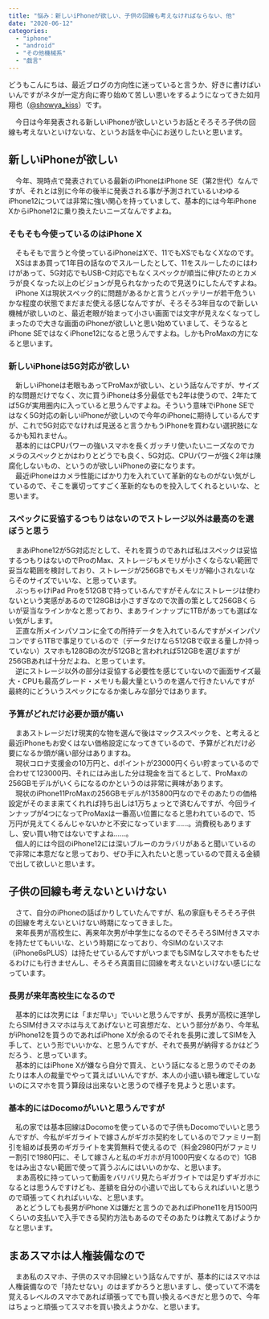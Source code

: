 ```yaml
---
title: "悩み：新しいiPhoneが欲しい、子供の回線も考えなければならない、他"
date: "2020-06-12"
categories: 
  - "iphone"
  - "android"
  - "その他機械系"
  - "戯言"
---
```


どうもこんにちは、最近ブログの方向性に迷っていると言うか、好きに書けばいいんですがネタが一定方向に寄り始めて苦しい思いをするようになってきた如月翔也（[@showya\_kiss](http://twitter.com/showya_kiss)）です。  
  
　今日は今年発表される新しいiPhoneが欲しいというお話とそろそろ子供の回線も考えないといけないな、というお話を中心にお送りしたいと思います。  

## 新しいiPhoneが欲しい

　今年、現時点で発表されている最新のiPhoneはiPhone SE（第2世代）なんですが、それとは別に今年の後半に発表される事が予測されているいわゆるiPhone12については非常に強い関心を持っていまして、基本的には今年iPhone XからiPhone12に乗り換えたいニーズなんですよね。  

### そもそも今使っているのはiPhone X

　そもそもで言うと今使っているiPhoneはXで、11でもXSでもなくXなのです。  
　XSはまあ買って1年目の話なのでスルーしたとして、11をスルーしたのにはわけがあって、5G対応でもUSB-C対応でもなくスペックが順当に伸びたのとカメラが良くなった以上のビジョンが見られなかったので見送りにしたんですよね。  
　iPhone Xは現状スペック的に問題があるかと言うとバッテリーが若干危ういかな程度の状態でまだまだ使える感じなんですが、そろそろ3年目なので新しい機械が欲しいのと、最近老眼が始まって小さい画面では文字が見えなくなってしまったので大きな画面のiPhoneが欲しいと思い始めていまして、そうなるとiPhone SEではなくiPhone12になると思うんですよね。しかもProMaxの方になると思います。  

### 新しいiPhoneは5G対応が欲しい

　新しいiPhoneは老眼もあってProMaxが欲しい、という話なんですが、サイズ的な問題だけでなく、次に買うiPhoneは多分最低でも2年は使うので、2年たてば5Gが実用圏内に入っていると思うんですよね。そういう意味でiPhone SEではなく5G対応の新しいiPhoneが欲しいので今年のiPhoneに期待しているんですが、これで5G対応でなければ見送ると言うかもうiPhoneを買わない選択肢になるかも知れません。  
　基本的にはCPUパワーの強いスマホを長くガッチリ使いたいニーズなのでカメラのスペックとかはわりとどうでも良く、5G対応、CPUパワーが強く2年は陳腐化しないもの、というのが欲しいiPhoneの姿になります。  
　最近iPhoneはカメラ性能にばかり力を入れていて革新的なものがない気がしているので、そこを裏切ってすごく革新的なものを投入してくれるといいな、と思います。  

### スペックに妥協するつもりはないのでストレージ以外は最高のを選ぼうと思う

　まあiPhone12が5G対応だとして、それを買うのであれば私はスペックは妥協するつもりはないのでProのMax、ストレージもメモリが小さくならない範囲で妥当な範囲を検討しており、ストレージが256GBでもメモリが縮小されないならそのサイズでいいな、と思っています。  
　ぶっちゃけiPad Proを512GBで持っているんですがそんなにストレージは使わないという実感があるので128GBは小さすぎなので次善の策として256GBくらいが妥当なラインかなと思っており、まあラインナップに1TBがあっても選ばない気がします。  
　正直な所メインパソコンに全ての所持データを入れているんですがメインパソコンですら1TBで事足りているので（データだけなら512GBで収まる量しか持っていない）スマホも128GBの次が512GBと言われれば512GBを選びますが256GBあれば十分だよね、と思っています。  
　逆にストレージ以外の部分は妥協する必要性を感じていないので画面サイズ最大・CPUも最高グレード・メモリも最大量というのを選んで行きたいんですが最終的にどういうスペックになるか楽しみな部分ではあります。  

### 予算がどれだけ必要か頭が痛い

　まあストレージだけ現実的な物を選んで後はマックススペックを、と考えると最近iPhoneもお安くはない価格設定になってきているので、予算がどれだけ必要になるか頭が痛い部分はありますね。  
　現状コロナ支援金の10万円と、dポイントが23000円くらい貯まっているので合わせて123000円、それにはみ出した分は現金を当てるとして、ProMaxの256GBモデルがいくらになるのかというのは非常に興味があります。  
　現状のiPhone11ProMaxの256GBモデルが135800円なのでそのあたりの価格設定がそのまま来てくれれば持ち出しは1万ちょっとで済むんですが、今回ラインナップが4つになってProMaxは一番高い位置になると思われているので、15万円が見えてくるんじゃないかと不安になっています……。消費税もありますし、安い買い物ではないですよね……。  
　個人的には今回のiPhone12には深いブルーのカラバリがあると聞いているので非常に本意だなと思っており、ぜひ手に入れたいと思っているので買える金額で出して欲しいと思います。  

## 子供の回線も考えないといけない

　さて、自分のiPhoneの話ばかりしていたんですが、私の家庭もそろそろ子供の回線を考えないといけない時期になってきました。  
　来年長男が高校生に、再来年次男が中学生になるのでそろそろSIM付きスマホを持たせてもいいな、という時期になっており、今SIMのないスマホ（iPhone6sPLUS）は持たせているんですがいつまでもSIMなしスマホをもたせるわけにも行きませんし、そろそろ真面目に回線を考えないといけない感じになっています。  

### 長男が来年高校生になるので

　基本的には次男には「まだ早い」でいいと思うんですが、長男が高校に進学したらSIM付きスマホは与えてあげないと可哀想だな、という部分があり、今年私がiPhone12を買うのであればiPhone Xが余るのでそれを長男に渡してSIMを入手して、という形でいいかな、と思うんですが、それで長男が納得するかはどうだろう、と思っています。  
　基本的にはiPhone Xが嫌なら自分で買え、という話になると思うのでそのあたりは本人の裁量でやって貰えばいいんですが、本人の小遣い額も確定していないのにスマホを買う算段は出来ないと思うので様子を見ようと思います。  

### 基本的にはDocomoがいいと思うんですが

　私の家では基本回線はDocomoを使っているので子供もDocomoでいいと思うんですが、今私がギガライトで嫁さんがギガホ契約をしているのでファミリー割引を組めば長男のギガライトを実質無料で使えるので（料金2980円がファミリー割引で1980円に、そして嫁さんと私のギガホが月1000円安くなるので）1GBをはみ出さない範囲で使って貰うぶんにはいいのかな、と思います。  
　まあ高校に持っていって動画をバリバリ見たらギガライトでは足りずギガホになるとは思うんですけども、差額を自分の小遣いで出してもらえればいいと思うので頑張ってくれればいいな、と思います。  
　あとどうしても長男がiPhone Xは嫌だと言うのであればiPhone11を月1500円くらいの支払いで入手できる契約方法もあるのでそのあたりは教えてあげようかなと思います。  

## まあスマホは人権装備なので

　まあ私のスマホ、子供のスマホ回線という話なんですが、基本的にはスマホは人権装備なので「持たせない」のはまずかろうと思いますし、使っていて不満を覚えるレベルのスマホであれば頑張ってでも買い換えるべきだと思うので、今年はちょっと頑張ってスマホを買い換えようかな、と思います。
